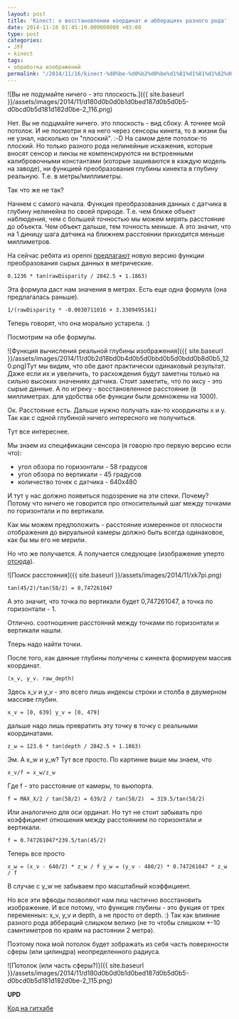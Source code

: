 ```yaml
---
layout: post
title: 'Kinect: о восстановлении координат и абберациях разного рода'
date: 2014-11-16 01:45:19.000000000 +03:00
type: post
categories:
- JFF
- kinect
tags:
- обработка изображений
permalink: "/2014/11/16/kinect-%d0%be-%d0%b2%d0%be%d1%81%d1%81%d1%82%d0%b0%d0%bd%d0%be%d0%b2%d0%bb%d0%b5%d0%bd%d0%b8%d0%b8-%d0%ba%d0%be%d0%be%d1%80%d0%b4%d0%b8%d0%bd%d0%b0%d1%82-%d0%b8-%d0%b0%d0%b1%d0%b1%d0%b5%d1%80%d0%b0/"
---
```

![Вы не подумайте ничего - это плоскость.]({{ site.baseurl }}/assets/images/2014/11/d180d0b0d0b1d0bed187d0b5d0b5-d0bcd0b5d181d182d0be-2_116.png)

Нет. Вы не подцмайте ничего. это плоскость - вид сбоку. А точнее мой потолок. И не посмотри я на него через сенсоры кинета, то в жизни бы не узнал, насколько он "плоский". :-D На самом деле потолок-то плоский. Но только разного рода нелинейные искажения, которые вносят сенсор и линзы не компенсируются ни встроенными калибровочными константами (которые зашиваются в каждую модель на заводе), ни функцией преобразования глубины кинекта в глубину реальную. Т.е. в метры/миллиметры.

Так что же не так?

Начнем с самого начала. Функция преобразования данных с датчика в глубину нелинейна по своей природе. Т.е. чем ближе объект наблюдения, чем с большей точностью мы можем мерять расстояние до объекта. Чем объект дальше, тем точность меньше. А это значит, что на 1 диницу шага датчика на ближнем расстоянии приходится меньше миллиметров.

На сейчас ребята из openni [предлагают](http://openkinect.org/wiki/Imaging_Information "Color\Depth mapping") новую версию функции преобразования сырых данных в метрические.

```
0.1236 * tan(rawDisparity / 2842.5 + 1.1863)
```

Эта формула даст нам значения в метрах. Есть еще одна формула (она предлагалась раньше).

```
1/(rawDisparity * -0.0030711016 + 3.3309495161)
```

Теперь говорят, что она морально устарела. :)

Посмотрим на обе формулы.

![Функция вычисления реальной глубины изображения]({{ site.baseurl }}/assets/images/2014/11/d0b2d18bd0b4d0b5d0bbd0b5d0bdd0b8d0b5_120.png)Тут мы видим, что обе дают практически одинаковый результат. Даже если их и увеличить, то расхождения будут заметны только на сильно высоких значениях датчика. Стоит заметить, что по иксу - это сырые данные. А по игреку - восстановленное расстояние (в миллиметрах. для удобства обе функции были домножены на 1000).

Ок. Расстояние есть. Дальше нужно получать как-то координаты x и y. Так как с одной глубиной ничего интересного не получиться.

Тут все интереснее.

Мы знаем из спецификации сенсора (я говорю про первую версию если что):

- угол обзора по горизонтали - 58 градусов
- угол обзора по вертикали - 45 градусов
- количество точек с датчика - 640х480

И тут у нас должно появиться подозрение на эти спеки. Почему? Потому что ничего не говорится про относительный шаг между точками по горизонтали и по вертикали.

Как мы можем предположить - расстояние измеренное от плоскости отображения до вируальной камеры должно быть всегда одинаковое, как бы мы его не мерили.

Но что же получается. А получается следующее (изображение уперто [отсюда](http://stackoverflow.com/questions/17832238/kinect-intrinsic-parameters-from-field-of-view/18199938#18199938)).

![Поиск расстояния]({{ site.baseurl }}/assets/images/2014/11/xk7pi.png)

```
tan(45/2)/tan(58/2) = 0,747261047
```

А это значит, что точка по вертикали будет 0,747261047, а точка по горизонтали - 1.

Отлично. соотношение расстояний между точками по горизонтали и вертикали нашли.

Тперь надо найти точки.

После того, как данные глубины получены с кинекта формируем массив координат.

```
(x_v, y_v. raw_depth)
```

Здесь x_v и y_v - это всего лишь индексы строки и столба в двумерном массиве глубин.

```
x_v = [0, 639] y_v = [0, 479]
```

дальше надо лишь превратить эту точку в точку с реальными координатами.

```
z_w = 123.6 * tan(depth / 2842.5 + 1.1863)
```

Эм. А x_w и y_w? Тут все просто. По картинке выше мы знаем, что

```
x_v/f = x_w/z_w
```

Где f - это расстояние от камеры, то вьюпорта.

```
f = MAX_X/2 / tan(58/2) = 639/2 / tan(58/2)  = 319.5/tan(58/2)
```

Или аналогично для оси ординат. Но тут не стоит забывать про коэффициент отношения между расстоянием по горизонтали и вертикали.

```
f = 0.747261047*239.5/tan(45/2)
```

Теперь все просто

```
x_w = (x_v - 640/2) * z_w / f y_w = (y_v - 480/2) * 0.747261047 * z_w / f
```

В случае с y_w не забываем про масштабный коэффициент.

Но все эти вфводы позволяют нам лиш частично восстановить изображение. И все потому, что функция глубины - это фукция от трех переменных: x_v, y_v и depth, а не просто от depth. :) Так как влияние разного рода аббераций слишком велико (не то чтобы слишком +-10 самнтиметров по краям на растоянии 2 метра).

Поэтому пока мой потолок будет зображать из себя часть поверхности сферы (или цилиндра) неопределенного радиуса.

![Потолок (или часть сферы?)]({{ site.baseurl }}/assets/images/2014/11/d180d0b0d0b1d0bed187d0b5d0b5-d0bcd0b5d181d182d0be-2_115.png)

**UPD**

[Код на гитхабе](https://github.com/RussianPenguin/kinectDepthView "Kinect depth view with Ogre3d")

